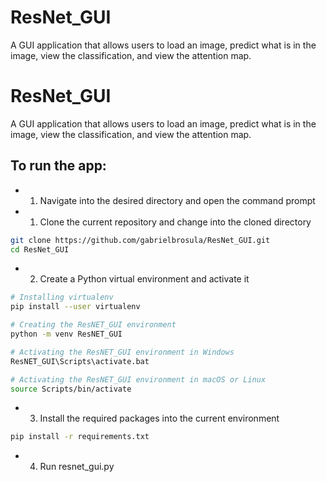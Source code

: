# ResNet_GUI
A GUI application that allows users to load an image, predict what is in the image, view the classification, and view the attention map.

# ResNet_GUI
A GUI application that allows users to load an image, predict what is in the image, view the classification, and view the attention map.

## To run the app:
- 1. Navigate into the desired directory and open the command prompt
- 1. Clone the current repository and change into the cloned directory
```bash
git clone https://github.com/gabrielbrosula/ResNet_GUI.git
cd ResNet_GUI
```
- 2. Create a Python virtual environment and activate it
```bash
# Installing virtualenv
pip install --user virtualenv

# Creating the ResNET_GUI environment
python -m venv ResNET_GUI

# Activating the ResNET_GUI environment in Windows
ResNET_GUI\Scripts\activate.bat

# Activating the ResNET_GUI environment in macOS or Linux
source Scripts/bin/activate
```
- 3. Install the required packages into the current environment
```bash
pip install -r requirements.txt
```
- 4. Run resnet_gui.py
